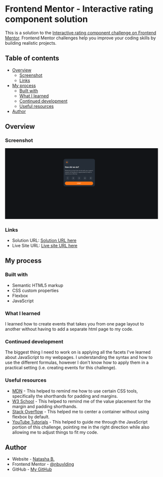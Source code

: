 # Frontend Mentor - Interactive rating component solution

This is a solution to the [Interactive rating component challenge on Frontend Mentor](https://www.frontendmentor.io/challenges/single-price-grid-component-5ce41129d0ff452fec5abbbc). Frontend Mentor challenges help you improve your coding skills by building realistic projects. 

## Table of contents

- [Overview](#overview)
  - [Screenshot](#screenshot)
  - [Links](#links)
- [My process](#my-process)
  - [Built with](#built-with)
  - [What I learned](#what-i-learned)
  - [Continued development](#continued-development)
  - [Useful resources](#useful-resources)
- [Author](#author)


## Overview

### Screenshot

![](./Screenshot%20(15).png)


### Links

- Solution URL: [Solution URL here](https://www.frontendmentor.io/solutions/single-price-grid-component-6aY43tk5ps)
- Live Site URL: [Live site URL here](https://nbuylding.github.io/Single-price-grid/)

## My process

### Built with

- Semantic HTML5 markup
- CSS custom properties
- Flexbox
- JavaScript

### What I learned

I learned how to create events that takes you from one page layout to another without having to add a separate html page to my code.


### Continued development

The biggest thing I need to work on is applying all the facets I've learned about JavaScript to my webpages. I understanding the syntax and how to use the different formulas, however I don't know how to apply them in a practical setting (i.e. creating events for this challenge).

### Useful resources

- [MDN](https://developer.mozilla.org/en-US/) - This helped to remind me how to use certain CSS tools, specifically the shorthands for padding and margins.
- [W3 School](https://www.w3schools.com/) - This helped to remind me of the value placement for the margin and padding shorthands.
- [Stack Overflow](https://stackoverflow.com/) - This helped me to center a container without using flexbox by default.
- [YouTube Tutorials](https://youtube.com/) - This helped to guide me through the JavaScript portion of this challenge, pointing me in the right direction while also allowing me to adjust things to fit my code.

## Author

- Website - [Natasha B.](https://www.natashabuylding.com)
- Frontend Mentor - [@nbuylding](https://www.frontendmentor.io/profile/nbuylding)
- GitHub - [My GitHub](https://github.com/nbuylding)

